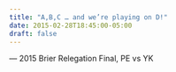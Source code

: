 ```yaml
---
title: "A,B,C … and we’re playing on D!"
date: 2015-02-28T18:45:00-05:00
draft: false
---
```

— 2015 Brier Relegation Final, PE vs YK
<!--more--> 

